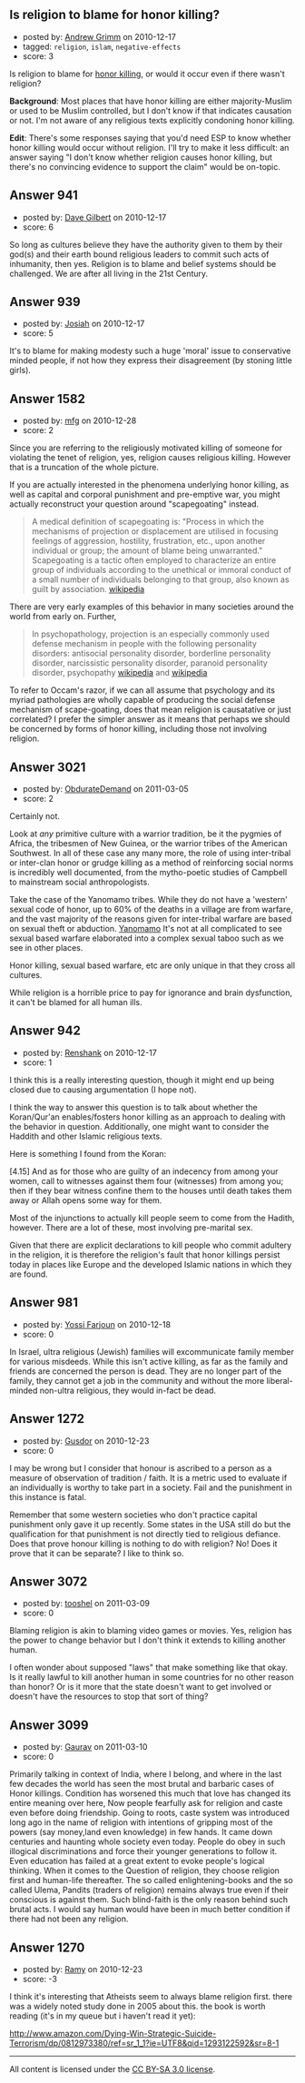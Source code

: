## Is religion to blame for honor killing?

- posted by: [Andrew Grimm](https://stackexchange.com/users/-1/270-andrew-grimm) on 2010-12-17
- tagged: `religion`, `islam`, `negative-effects`
- score: 3

Is religion to blame for [honor killing][1], or would it occur even if there wasn't religion?

**Background**: Most places that have honor killing are either majority-Muslim or used to be Muslim controlled, but I don't know if that indicates causation or not. I'm not aware of any religious texts explicitly condoning honor killing.

**Edit**: There's some responses saying that you'd need ESP to know whether honor killing would occur without religion. I'll try to make it less difficult: an answer saying "I don't know whether religion causes honor killing, but there's no convincing evidence to support the claim" would be on-topic.

  [1]: http://en.wikipedia.org/wiki/Honor_killing


## Answer 941

- posted by: [Dave Gilbert](https://stackexchange.com/users/-1/238-dave-gilbert) on 2010-12-17
- score: 6

So long as cultures believe they have the authority given to them by their god(s) and their earth bound religious leaders to commit such acts of inhumanity, then yes.  Religion is to blame and belief systems should be challenged.  We are after all living in the 21st Century. 


## Answer 939

- posted by: [Josiah](https://stackexchange.com/users/-1/88-josiah) on 2010-12-17
- score: 5

It's to blame for making modesty such a huge 'moral' issue to conservative minded people, if not how they express their disagreement (by stoning little girls).


## Answer 1582

- posted by: [mfg](https://stackexchange.com/users/-1/135-mfg) on 2010-12-28
- score: 2

<p>Since you are referring to the religiously motivated killing of someone for violating the tenet of religion, yes, religion causes religious killing. However that is a truncation of the whole picture.</p>

<p>If you are actually interested in the phenomena underlying honor killing, as well as capital and corporal punishment and pre-emptive war, you might actually reconstruct your question around "scapegoating" instead.</p>

<blockquote>
  <p>A medical definition of scapegoating is:
  "Process in which the mechanisms of projection or displacement are utilised in focusing feelings of aggression, hostility, frustration, etc., upon another individual or group; the amount of blame being unwarranted."
  Scapegoating is a tactic often employed to characterize an entire group of individuals according to the unethical or immoral conduct of a small number of individuals belonging to that group, also known as guilt by association. <a href="http://en.wikipedia.org/wiki/Scapegoat" rel="nofollow">wikipedia</a></p>
</blockquote>

<p>There are very early examples of this behavior in many societies around the world from early on. Further,</p>

<blockquote>
  <p>In psychopathology, projection is an especially commonly used defense mechanism in people with the following personality disorders: antisocial personality disorder, borderline personality disorder, narcissistic personality disorder, paranoid personality disorder, psychopathy <a href="http://en.wikipedia.org/wiki/Scapegoat" rel="nofollow">wikipedia</a> and <a href="http://en.wikipedia.org/wiki/Psychological_projection" rel="nofollow">wikipedia</a></p>
</blockquote>

<p>To refer to Occam's razor, if we can all assume that psychology and its myriad pathologies are wholly capable of producing the social defense mechanism of scape-goating, does that mean religion is causatative or just correlated? I prefer the simpler answer as it means that perhaps we should be concerned by forms of honor killing, including those not involving religion.</p>



## Answer 3021

- posted by: [ObdurateDemand](https://stackexchange.com/users/-1/524-obduratedemand) on 2011-03-05
- score: 2

<p>Certainly not.</p>

<p>Look at <em>any</em> primitive culture with a warrior tradition, be it the pygmies of Africa, the tribesmen of New Guinea, or the warrior tribes of the American Southwest.  In all of these case any many more, the role of using inter-tribal or inter-clan honor or grudge killing as a method of reinforcing social norms is incredibly well documented, from the mytho-poetic studies of Campbell to mainstream social anthropologists.</p>

<p>Take the case of the Yanomamo tribes.  While they do not have a 'western' sexual code of honor, up to 60% of the deaths in a village are from warfare, and the vast majority of the reasons given for inter-tribal warfare are based on sexual theft or abduction. <a href="http://www.dhushara.com/paradoxhtm/warrior.htm" rel="nofollow">Yanomamo</a>  It's not at all complicated to see sexual based warfare elaborated into a complex sexual taboo such as we see in other places.</p>

<p>Honor killing, sexual based warfare, etc are only unique in that they cross all cultures.  </p>

<p>While religion is a horrible price to pay for ignorance and brain dysfunction, it can't be blamed for all human ills.</p>



## Answer 942

- posted by: [Renshank](https://stackexchange.com/users/-1/162-renshank) on 2010-12-17
- score: 1

I think this is a really interesting question, though it might end up being closed due to causing argumentation (I hope not).

I think the way to answer this question is to talk about whether the Koran/Qur'an enables/fosters honor killing as an approach to dealing with the behavior in question. Additionally, one might want to consider the Haddith and other Islamic religious texts.

Here is something I found from the Koran:

[4.15] And as for those who are guilty of an indecency from among your women, call to witnesses against them four (witnesses) from among you; then if they bear witness confine them to the houses until death takes them away or Allah opens some way for them.

Most of the injunctions to actually kill people seem to come from the Hadith, however. There are a lot of these, most involving pre-marital sex.

Given that there are explicit declarations to kill people who commit adultery in the religion, it is therefore the religion's fault that honor killings persist today in places like Europe and the developed Islamic nations in which they are found.


## Answer 981

- posted by: [Yossi Farjoun](https://stackexchange.com/users/-1/233-yossi-farjoun) on 2010-12-18
- score: 0

In Israel, ultra religious (Jewish) families will excommunicate family member for various misdeeds. While this isn't active killing, as far as the family and friends are concerned the person is dead. They are no longer part of the family, they cannot get a job in the community and without the more liberal-minded non-ultra religious, they would in-fact be dead. 



## Answer 1272

- posted by: [Gusdor](https://stackexchange.com/users/-1/393-gusdor) on 2010-12-23
- score: 0

I may be wrong but I consider that honour is ascribed to a person as a measure of observation of tradition / faith. It is a metric used to evaluate if an individually is worthy to take part in a society. Fail and the punishment in this instance is fatal.

Remember that some western societies who don't practice capital punishment only gave it up recently. Some states in the USA still do but the qualification for that punishment is not directly tied to religious defiance. Does that prove honour killing is nothing to do with religion? No! Does it prove that it can be separate? I like to think so.


## Answer 3072

- posted by: [tooshel](https://stackexchange.com/users/-1/817-tooshel) on 2011-03-09
- score: 0

Blaming religion is akin to blaming video games or movies. Yes, religion has the power to change behavior but I don't think it extends to killing another human. 

I often wonder about supposed "laws" that make something like that okay. Is it really lawful to kill another human in some countries for no other reason than honor? Or is it more that the state doesn't want to get involved or doesn't have the resources to stop that sort of thing?


## Answer 3099

- posted by: [Gaurav](https://stackexchange.com/users/-1/1238-gaurav) on 2011-03-10
- score: 0

Primarily talking in context of India, where I belong, and where in the last few decades the world has seen the most brutal and barbaric cases of Honor killings. Condition has worsened this much that love has changed its entire meaning over here, Now people fearfully ask for religion and caste even before doing friendship.
Going to roots, caste system was introduced long ago in the name of religion with intentions of gripping most of the powers (say money,land even knowledge) in few hands. It came down centuries and haunting whole society even today.
People do obey in such illogical discriminations and force their younger generations to follow it. Even education has failed at a great extent to evoke people's logical thinking.
When it comes to the Question of religion, they choose religion first and human-life thereafter. The so called enlightening-books and the so called Ulema, Pandits (traders of religion) remains always true even if their conscious is against them.
Such blind-faith is the only reason behind such brutal acts.
I would say human would have been in much better condition if there had not been any religion. 


## Answer 1270

- posted by: [Ramy](https://stackexchange.com/users/-1/382-ramy) on 2010-12-23
- score: -3

I think it's interesting that Atheists seem to always blame religion first. there was a widely noted study done in 2005 about this. the book is worth reading (it's in my queue but i haven't read it yet):  

http://www.amazon.com/Dying-Win-Strategic-Suicide-Terrorism/dp/0812973380/ref=sr_1_1?ie=UTF8&qid=1293122592&sr=8-1



---

All content is licensed under the [CC BY-SA 3.0 license](https://creativecommons.org/licenses/by-sa/3.0/).
